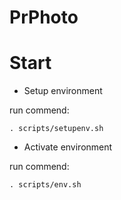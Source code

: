 # PrPhoto


# Start

- Setup  environment

run commend:
  
```
. scripts/setupenv.sh

```

- Activate environment

run commend:

```
. scripts/env.sh

```

